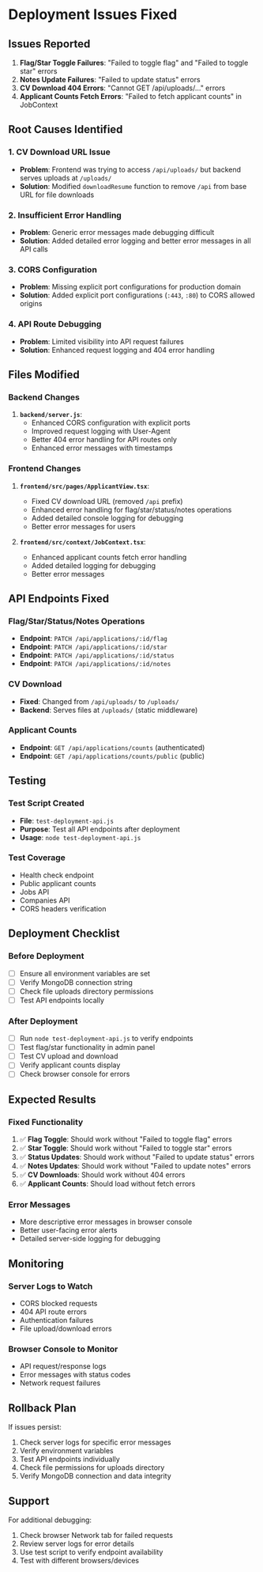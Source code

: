 # Deployment Issues Fixed

## Issues Reported
1. **Flag/Star Toggle Failures**: "Failed to toggle flag" and "Failed to toggle star" errors
2. **Notes Update Failures**: "Failed to update status" errors  
3. **CV Download 404 Errors**: "Cannot GET /api/uploads/..." errors
4. **Applicant Counts Fetch Errors**: "Failed to fetch applicant counts" in JobContext

## Root Causes Identified

### 1. CV Download URL Issue
- **Problem**: Frontend was trying to access `/api/uploads/` but backend serves uploads at `/uploads/`
- **Solution**: Modified `downloadResume` function to remove `/api` from base URL for file downloads

### 2. Insufficient Error Handling
- **Problem**: Generic error messages made debugging difficult
- **Solution**: Added detailed error logging and better error messages in all API calls

### 3. CORS Configuration
- **Problem**: Missing explicit port configurations for production domain
- **Solution**: Added explicit port configurations (`:443`, `:80`) to CORS allowed origins

### 4. API Route Debugging
- **Problem**: Limited visibility into API request failures
- **Solution**: Enhanced request logging and 404 error handling

## Files Modified

### Backend Changes
1. **`backend/server.js`**:
   - Enhanced CORS configuration with explicit ports
   - Improved request logging with User-Agent
   - Better 404 error handling for API routes only
   - Enhanced error messages with timestamps

### Frontend Changes
1. **`frontend/src/pages/ApplicantView.tsx`**:
   - Fixed CV download URL (removed `/api` prefix)
   - Enhanced error handling for flag/star/status/notes operations
   - Added detailed console logging for debugging
   - Better error messages for users

2. **`frontend/src/context/JobContext.tsx`**:
   - Enhanced applicant counts fetch error handling
   - Added detailed logging for debugging
   - Better error messages

## API Endpoints Fixed

### Flag/Star/Status/Notes Operations
- **Endpoint**: `PATCH /api/applications/:id/flag`
- **Endpoint**: `PATCH /api/applications/:id/star`  
- **Endpoint**: `PATCH /api/applications/:id/status`
- **Endpoint**: `PATCH /api/applications/:id/notes`

### CV Download
- **Fixed**: Changed from `/api/uploads/` to `/uploads/`
- **Backend**: Serves files at `/uploads/` (static middleware)

### Applicant Counts
- **Endpoint**: `GET /api/applications/counts` (authenticated)
- **Endpoint**: `GET /api/applications/counts/public` (public)

## Testing

### Test Script Created
- **File**: `test-deployment-api.js`
- **Purpose**: Test all API endpoints after deployment
- **Usage**: `node test-deployment-api.js`

### Test Coverage
- Health check endpoint
- Public applicant counts
- Jobs API
- Companies API
- CORS headers verification

## Deployment Checklist

### Before Deployment
- [ ] Ensure all environment variables are set
- [ ] Verify MongoDB connection string
- [ ] Check file uploads directory permissions
- [ ] Test API endpoints locally

### After Deployment
- [ ] Run `node test-deployment-api.js` to verify endpoints
- [ ] Test flag/star functionality in admin panel
- [ ] Test CV upload and download
- [ ] Verify applicant counts display
- [ ] Check browser console for errors

## Expected Results

### Fixed Functionality
1. ✅ **Flag Toggle**: Should work without "Failed to toggle flag" errors
2. ✅ **Star Toggle**: Should work without "Failed to toggle star" errors  
3. ✅ **Status Updates**: Should work without "Failed to update status" errors
4. ✅ **Notes Updates**: Should work without "Failed to update notes" errors
5. ✅ **CV Downloads**: Should work without 404 errors
6. ✅ **Applicant Counts**: Should load without fetch errors

### Error Messages
- More descriptive error messages in browser console
- Better user-facing error alerts
- Detailed server-side logging for debugging

## Monitoring

### Server Logs to Watch
- CORS blocked requests
- 404 API route errors
- Authentication failures
- File upload/download errors

### Browser Console to Monitor
- API request/response logs
- Error messages with status codes
- Network request failures

## Rollback Plan
If issues persist:
1. Check server logs for specific error messages
2. Verify environment variables
3. Test API endpoints individually
4. Check file permissions for uploads directory
5. Verify MongoDB connection and data integrity

## Support
For additional debugging:
1. Check browser Network tab for failed requests
2. Review server logs for error details
3. Use test script to verify endpoint availability
4. Test with different browsers/devices

